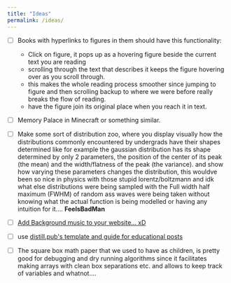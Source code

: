 ```yaml
---
title: "Ideas"
permalink: /ideas/
---
```


- [ ] Books with hyperlinks to figures in them should have this functionality:
    - Click on figure, it pops up as a hovering figure beside the current text you are reading
    - scrolling through the text that describes it keeps the figure hovering over as you scroll through.
    - this makes the whole reading process smoother since jumping to figure and then scrolling backup to where we were before really breaks the flow of reading.
    - have the figure join its original place when you reach it in text.
- [ ] Memory Palace in Minecraft or something similar.

- [ ] Make some sort of distribution zoo, where you display visually how the distributions commonly encountered by undergrads have their shapes determined like for example the gaussian distribution has its shape determined by only 2 parameters, the position of the center of its peak (the mean) and the width/flatness of the peak (the variance). and show how varying these parameters changes the distribution, this wouldve been so nice in physics with those stupid lorentz/boltzmann and idk what else distributions were being sampled with the Full width half maximum (FWHM) of random ass waves were being taken without knowing what the actual function is being modelled or having any intuition for it.... __FeelsBadMan__

- [ ] [Add Background music to your website... xD](https://www.youtube.com/watch?v=ZKFwQFBwQFU)
- [ ] use [distill.pub's template and guide for educational posts](distill.pub/guide)
- [ ] The square box math paper that we used to have as children, is pretty good for debugging and dry running algorithms since it facilitates making arrays with clean box separations etc. and allows to keep track of variables and whatnot....
